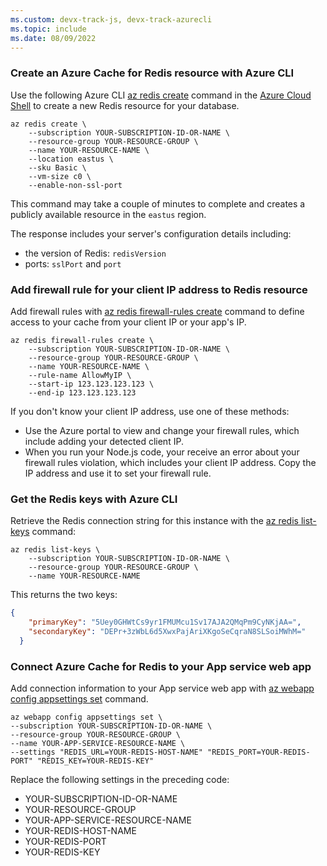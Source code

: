 ```yaml
---
ms.custom: devx-track-js, devx-track-azurecli
ms.topic: include
ms.date: 08/09/2022
---
```



### Create an Azure Cache for Redis resource with Azure CLI

Use the following Azure CLI [az redis create](/cli/azure/redis#az-redis-create) command in the [Azure Cloud Shell](https://shell.azure.com) to create a new Redis resource for your database. 

```azurecli
az redis create \
    --subscription YOUR-SUBSCRIPTION-ID-OR-NAME \
    --resource-group YOUR-RESOURCE-GROUP \
    --name YOUR-RESOURCE-NAME \
    --location eastus \
    --sku Basic \
    --vm-size c0 \
    --enable-non-ssl-port
```

This command may take a couple of minutes to complete and creates a publicly available resource in the `eastus` region. 

The response includes your server's configuration details including: 
* the version of Redis: `redisVersion`
* ports: `sslPort` and `port`


### Add firewall rule for your client IP address to Redis resource

Add firewall rules with [az redis firewall-rules create](/cli/azure/redis/firewall-rules#az-redis-firewall-rules-create) command to define access to your cache from your client IP or your app's IP.

```azurecli
az redis firewall-rules create \
    --subscription YOUR-SUBSCRIPTION-ID-OR-NAME \
    --resource-group YOUR-RESOURCE-GROUP \
    --name YOUR-RESOURCE-NAME \
    --rule-name AllowMyIP \
    --start-ip 123.123.123.123 \
    --end-ip 123.123.123.123
```

If you don't know your client IP address, use one of these methods:
* Use the Azure portal to view and change your firewall rules, which include adding your detected client IP.
* When you run your Node.js code, your receive an error about your firewall rules violation, which includes your client IP address. Copy the IP address and use it to set your firewall rule.

### Get the Redis keys with Azure CLI

Retrieve the Redis connection string for this instance with the [az redis list-keys](/cli/azure/redis#az-redis-list-keys) command:

```azurecli
az redis list-keys \
    --subscription YOUR-SUBSCRIPTION-ID-OR-NAME \
    --resource-group YOUR-RESOURCE-GROUP \
    --name YOUR-RESOURCE-NAME
```

This returns the two keys:

```json
{
    "primaryKey": "5Uey0GHWtCs9yr1FMUMcu1Sv17AJA2QMqPm9CyNKjAA=",
    "secondaryKey": "DEPr+3zWbL6d5XwxPajAriXKgoSeCqraN8SLSoiMWhM="
  }
```

### Connect Azure Cache for Redis to your App service web app

Add connection information to your App service web app with [az webapp config appsettings set](/cli/azure/webapp/config/appsettings#az-webapp-config-appsettings-set) command.

```azurecli
az webapp config appsettings set \
--subscription YOUR-SUBSCRIPTION-ID-OR-NAME \
--resource-group YOUR-RESOURCE-GROUP \
--name YOUR-APP-SERVICE-RESOURCE-NAME \
--settings "REDIS_URL=YOUR-REDIS-HOST-NAME" "REDIS_PORT=YOUR-REDIS-PORT" "REDIS_KEY=YOUR-REDIS-KEY"
```

Replace the following settings in the preceding code:

* YOUR-SUBSCRIPTION-ID-OR-NAME
* YOUR-RESOURCE-GROUP
* YOUR-APP-SERVICE-RESOURCE-NAME
* YOUR-REDIS-HOST-NAME
* YOUR-REDIS-PORT
* YOUR-REDIS-KEY
